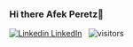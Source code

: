 ### Hi there **Afek Peretz**👋

<!--
**AfekPeretz/AfekPeretz** is a ✨ _special_ ✨ repository because its `README.md` (this file) appears on your GitHub profile.

Here are some ideas to get you started:

- 🔭 I’m currently working on ...
- 🌱 I’m currently learning ...
- 👯 I’m looking to collaborate on ...
- 🤔 I’m looking for help with ...
- 💬 Ask me about ...
- 📫 How to reach me: ...
- 😄 Pronouns: ...
- ⚡ Fun fact: ...
-->
 
[![Linkedin](https://www.comeet.com/resources/wp-content/uploads/2019/03/linkedin-logo.png) LinkedIn](https://www.linkedin.com/in/afekperetz)
&nbsp;
![visitors](https://visitor-badge.glitch.me/badge?page_id=page.id)
